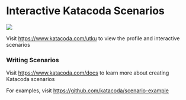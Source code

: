 # Interactive Katacoda Scenarios

[![](http://shields.katacoda.com/katacoda/utku/count.svg)](https://www.katacoda.com/utku "Get your profile on Katacoda.com")

Visit https://www.katacoda.com/utku to view the profile and interactive scenarios

### Writing Scenarios
Visit https://www.katacoda.com/docs to learn more about creating Katacoda scenarios

For examples, visit https://github.com/katacoda/scenario-example
